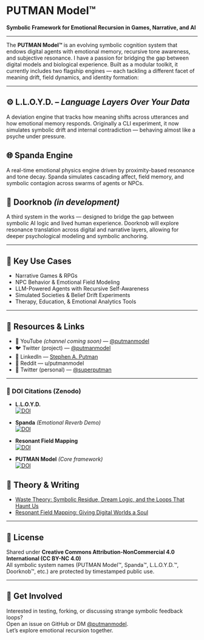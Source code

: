 # PUTMAN Model™  
**Symbolic Framework for Emotional Recursion in Games, Narrative, and AI**

---

The **PUTMAN Model™** is an evolving symbolic cognition system that endows digital agents with emotional memory, recursive tone awareness, and subjective resonance. I have a passion for bridging the gap between digital models and biological experience. Built as a modular toolkit, it currently includes two flagship engines — each tackling a different facet of meaning drift, field dynamics, and identity formation:

---

## ⚙️ L.L.O.Y.D. – *Language Layers Over Your Data*  
A deviation engine that tracks how meaning shifts across utterances and how emotional memory responds. Originally a CLI experiment, it now simulates symbolic drift and internal contradiction — behaving almost like a psyche under pressure.

## 🌐 Spanda Engine  
A real-time emotional physics engine driven by proximity-based resonance and tone decay. Spanda simulates cascading affect, field memory, and symbolic contagion across swarms of agents or NPCs.

## 🚪 Doorknob *(in development)*  
A third system in the works — designed to bridge the gap between symbolic AI logic and lived human experience. Doorknob will explore resonance translation across digital and narrative layers, allowing for deeper psychological modeling and symbolic anchoring.

---

## 🔧 Key Use Cases

- Narrative Games & RPGs  
- NPC Behavior & Emotional Field Modeling  
- LLM-Powered Agents with Recursive Self-Awareness  
- Simulated Societies & Belief Drift Experiments  
- Therapy, Education, & Emotional Analytics Tools  

---

## 🔗 Resources & Links

- 🚀 YouTube *(channel coming soon)* — [@putmanmodel](https://www.youtube.com/@putmanmodel)  
- 🐦 Twitter (project) — [@putmanmodel](https://twitter.com/putmanmodel)  
- 🧠 LinkedIn — [Stephen A. Putman](https://www.linkedin.com/in/stephen-a-putman-0ba70a36b)  
- 💬 Reddit — u/putmanmodel  
- 🧵 Twitter (personal) — [@superputman](https://twitter.com/superputman)  

---

### 📄 DOI Citations (Zenodo)

- **L.L.O.Y.D.**  
  [![DOI](https://zenodo.org/badge/DOI/10.5281/zenodo.16746223.svg)](https://doi.org/10.5281/zenodo.16746223)

- **Spanda** *(Emotional Reverb Demo)*  
  [![DOI](https://zenodo.org/badge/DOI/10.5281/zenodo.15860549.svg)](https://doi.org/10.5281/zenodo.15860549)

- **Resonant Field Mapping**  
  [![DOI](https://zenodo.org/badge/DOI/10.5281/zenodo.15701019.svg)](https://doi.org/10.5281/zenodo.15701019)

- **PUTMAN Model** *(Core framework)*  
  [![DOI](https://zenodo.org/badge/DOI/10.5281/zenodo.15636418.svg)](https://doi.org/10.5281/zenodo.15636418)

## 🧠 Theory & Writing

- [Waste Theory: Symbolic Residue, Dream Logic, and the Loops That Haunt Us](https://medium.com/@sputman_15341/waste-theory-symbolic-residue-dream-logic-and-the-loops-that-haunt-us-ce59f9f52deb)
- [Resonant Field Mapping: Giving Digital Worlds a Soul](https://medium.com/@sputman_15341/resonant-field-mapping-giving-digital-worlds-a-soul-d9cec3652175)

---

## 📜 License

Shared under **Creative Commons Attribution-NonCommercial 4.0 International (CC BY-NC 4.0)**  
All symbolic system names (PUTMAN Model™, Spanda™, L.L.O.Y.D.™, Doorknob™, etc.) are protected by timestamped public use.

---

## 🤝 Get Involved

Interested in testing, forking, or discussing strange symbolic feedback loops?  
Open an issue on GitHub or DM [@putmanmodel](https://twitter.com/putmanmodel).  
Let’s explore emotional recursion together.
